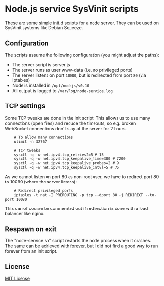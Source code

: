 # Node.js service SysVinit scripts

These are some simple init.d scripts for a node server. They can be used on SysVinit systems like Debian Squeeze.


## Configuration

The scripts assume the following configuration (you might adjust the paths):

 * The server script is server.js
 * The server runs as user www-data (i.e. no privileged ports)
 * The server listens on port `10080`, but is redirected from port `80` (via iptables)
 * Node is installed in `/opt/nodejs/v0.10`
 * All output is logged to `/var/log/node-service.log`


## TCP settings

Some TCP tweaks are done in the init script. This allows us to use many connections (open files) and reduce the timeouts, so e.g. broken WebSocket connections don't stay at the server for 2 hours.

```
    # To allow many connections
    ulimit -n 32767
    
    # TCP tweaks
    sysctl -q -w net.ipv4.tcp_retries2=5 # 15
    sysctl -q -w net.ipv4.tcp_keepalive_time=300 # 7200
    sysctl -q -w net.ipv4.tcp_keepalive_probes=2 # 9
    sysctl -q -w net.ipv4.tcp_keepalive_intvl=5 # 75
```

As we cannot listen on port 80 as non-root user, we have to redirect port 80 to 10080 (where the server listens):

```
    # Redirect privileged ports
    iptables -t nat -I PREROUTING -p tcp --dport 80 -j REDIRECT --to-port 10080
```

This can of course be commented out if redirection is done with a load balancer like nginx.


## Respawn on exit

The "node-service.sh" script restarts the node process when it crashes. The same can be achieved with [forever](https://github.com/indexzero/forever), but I did not find a good way to run forever from an init script.


## License

[MIT License](LICENSE.md)
